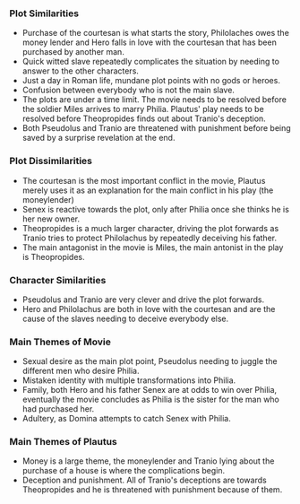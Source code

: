 ### Plot Similarities
 - Purchase of the courtesan is what starts the story, Philolaches owes the money lender and Hero falls in love with the courtesan that has been purchased by another man.
 - Quick witted slave repeatedly complicates the situation by needing to answer to the other characters.
 - Just a day in Roman life, mundane plot points with no gods or heroes.
 - Confusion between everybody who is not the main slave.
 - The plots are under a time limit. The movie needs to be resolved before the soldier Miles arrives to marry Philia. Plautus' play needs to be resolved before Theopropides finds out about Tranio's deception.
 - Both Pseudolus and Tranio are threatened with punishment before being saved by a surprise revelation at the end.

### Plot Dissimilarities
 - The courtesan is the most important conflict in the movie, Plautus merely uses it as an explanation for the main conflict in his play (the moneylender)
 - Senex is reactive towards the plot, only after Philia once she thinks he is her new owner.
 - Theopropides is a much larger character, driving the plot forwards as Tranio tries to protect Philolachus by repeatedly deceiving his father.
 -  The main antagonist in the movie is Miles, the main antonist in the play is Theopropides.

### Character Similarities
 - Pseudolus and Tranio are very clever and drive the plot forwards.
 - Hero and Philolachus are both in love with the courtesan and are the cause of the slaves needing to deceive everybody else.

### Main Themes of Movie
 - Sexual desire as the main plot point, Pseudolus needing to juggle the different men who desire Philia.
 - Mistaken identity with multiple transformations into Philia.
 - Family, both Hero and his father Senex are at odds to win over Philia, eventually the movie concludes as Philia is the sister for the man who had purchased her.
 - Adultery, as Domina attempts to catch Senex with Philia.

### Main Themes of Plautus
 - Money is a large theme, the moneylender and Tranio lying about the purchase of a house is where the complications begin.
 - Deception and punishment. All of Tranio's deceptions are towards Theopropides and he is threatened with punishment because of them.
